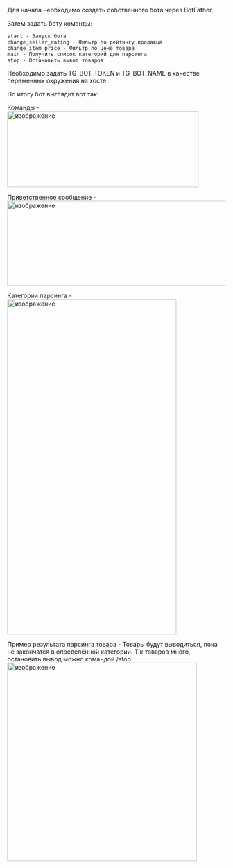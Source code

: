 Для начала необходимо создать собственного бота через BotFather.

Затем задать боту команды:
```
start - Запуск бота
change_seller_rating - Фильтр по рейтингу продавца
change_item_price - Фильтр по цене товара
main - Получить список категорий для парсинга
stop - Остановить вывод товаров
```
Необходимо задать TG_BOT_TOKEN и TG_BOT_NAME в качестве переменных окружения на хосте.

По итогу бот выглядит вот так: 
<br>

Команды - 
<br>
<img width="441" height="176" alt="изображение" src="https://github.com/user-attachments/assets/0b46f25d-471c-42e1-b139-e6539cb3d948" />
<br>

Приветственное сообщение - 
<br>
<img width="512" height="196" alt="изображение" src="https://github.com/user-attachments/assets/97e57f4a-2d17-4792-999c-2f3ddb630e5c" />

Категории парсинга - 
<br>
<img width="390" height="774" alt="изображение" src="https://github.com/user-attachments/assets/d4175c2a-a9e6-4b3d-aa78-5d6b018bdccb" />
<br>

Пример результата парсинга товара - 
Товары будут выводиться, пока не закончатся в определённой категории. Т.к товаров много, остановить вывод можно командой /stop.
<br>
<img width="437" height="458" alt="изображение" src="https://github.com/user-attachments/assets/9e967c52-955d-4c25-beda-d5e5630a335b" />

<br>




